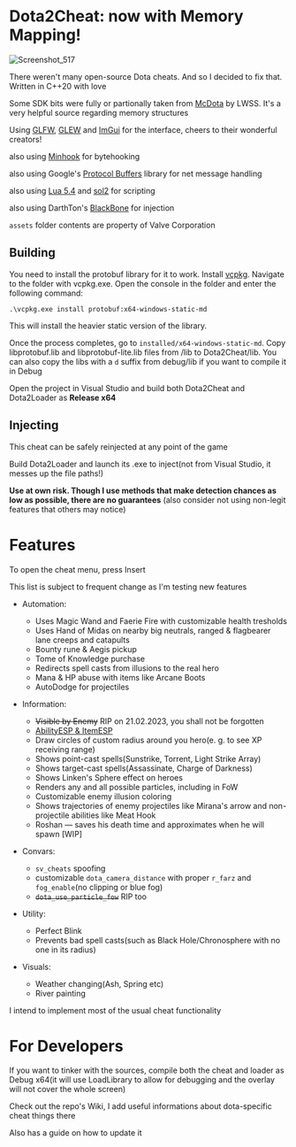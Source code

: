 # Dota2Cheat: now with Memory Mapping!

![Screenshot_517](https://user-images.githubusercontent.com/66470490/224436497-2e7a5e86-10d8-4d80-94c5-d8eab78b7aef.png)

There weren't many open-source Dota cheats. And so I decided to fix that.
Written in C++20 with love

Some SDK bits were fully or partionally taken from [McDota](https://github.com/LWSS/McDota) by LWSS. It's a very helpful source regarding memory structures

Using [GLFW](https://github.com/glfw/glfw), [GLEW](https://glew.sourceforge.net/) and [ImGui](https://github.com/ocornut/imgui) for the interface, cheers to their wonderful creators!

also using [Minhook](https://github.com/TsudaKageyu/minhook) for bytehooking

also using Google's [Protocol Buffers](https://github.com/protocolbuffers/protobuf) library for net message handling

also using [Lua 5.4](https://www.lua.org/) and [sol2](https://github.com/ThePhD/sol2) for scripting

also using DarthTon's [BlackBone](https://github.com/DarthTon/Blackbone) for injection

`assets` folder contents are property of Valve Corporation

## Building
You need to install the protobuf library for it to work. Install [vcpkg](https://vcpkg.io/en/getting-started.html). Navigate to the folder with vcpkg.exe. Open the console in the folder and enter the following command:

`.\vcpkg.exe install protobuf:x64-windows-static-md`

This will install the heavier static version of the library. 

Once the process completes, go to `installed/x64-windows-static-md`. Copy libprotobuf.lib and libprotobuf-lite.lib files from /lib to Dota2Cheat/lib. You can also copy the libs with a `d` suffix from debug/lib if you want to compile it in Debug

Open the project in Visual Studio and build both Dota2Cheat and Dota2Loader as **Release x64**

## Injecting

This cheat can be safely reinjected at any point of the game

Build Dota2Loader and launch its .exe to inject(not from Visual Studio, it messes up the file paths!)

**Use at own risk. Though I use methods that make detection chances as low as possible, there are no guarantees** (also consider not using non-legit features that others may notice)

# Features
To open the cheat menu, press Insert

This list is subject to frequent change as I'm testing new features

* Automation:
  * Uses Magic Wand and Faerie Fire with customizable health tresholds
  * Uses Hand of Midas on nearby big neutrals, ranged & flagbearer lane creeps and catapults
  * Bounty rune & Aegis pickup
  * Tome of Knowledge purchase
  * Redirects spell casts from illusions to the real hero
  * Mana & HP abuse with items like Arcane Boots
  * AutoDodge for projectiles
  
* Information:
  * ~~Visible by Enemy~~ RIP on 21.02.2023, you shall not be forgotten
  * [AbilityESP & ItemESP](https://youtu.be/U-ZhxwjEw4k)
  * Draw circles of custom radius around you hero(e. g. to see XP receiving range)
  * Shows point-cast spells(Sunstrike, Torrent, Light Strike Array)
  * Shows target-cast spells(Assassinate, Charge of Darkness)
  * Shows Linken's Sphere effect on heroes
  * Renders any and all possible particles, including in FoW
  * Customizable enemy illusion coloring
  * Shows trajectories of enemy projectiles like Mirana's arrow and non-projectile abilities like Meat Hook
  * Roshan — saves his death time and approximates when he will spawn [WIP]
  
* Convars:
  * `sv_cheats` spoofing
  * customizable `dota_camera_distance` with proper `r_farz` and `fog_enable`(no clipping or blue fog)
  * ~~`dota_use_particle_fow`~~ RIP too

* Utility:
  * Perfect Blink
  * Prevents bad spell casts(such as Black Hole/Chronosphere with no one in its radius)

* Visuals:
  * Weather changing(Ash, Spring etc)
  * River painting

I intend to implement most of the usual cheat functionality

# For Developers

If you want to tinker with the sources, compile both the cheat and loader as Debug x64(it will use LoadLibrary to allow for debugging and the overlay will not cover the whole screen)

Check out the repo's Wiki, I add useful informations about dota-specific cheat things there

Also has a guide on how to update it

